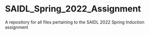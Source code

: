 # SAIDL_Spring_2022_Assignment  
A repository for all files pertaining to the SAIDL 2022 Spring Induction assignment
